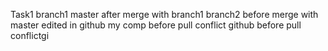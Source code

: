 Task1
branch1
master after merge with branch1
branch2 before merge with master
edited in github
my comp before pull conflict
github before pull conflictgi